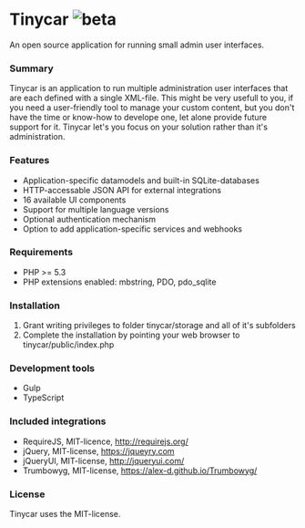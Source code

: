 # Tinycar ![beta](https://cloud.githubusercontent.com/assets/12968858/13899877/55f5e02a-ee01-11e5-8ff5-6f4fe784d8fe.png)
An open source application for running small admin user interfaces.

### Summary
Tinycar is an application to run multiple administration user interfaces that are each defined with a single XML-file. This might be very usefull to you, if you need a user-friendly tool to manage your custom content, but you don't have the time or know-how to develope one, let alone provide future support for it. Tinycar let's you focus on your solution rather than it's administration.

### Features
- Application-specific datamodels and built-in SQLite-databases
- HTTP-accessable JSON API for external integrations
- 16 available UI components
- Support for multiple language versions
- Optional authentication mechanism
- Option to add application-specific services and webhooks

### Requirements
- PHP >= 5.3
- PHP extensions enabled: mbstring, PDO, pdo_sqlite

### Installation
1. Grant writing privileges to folder tinycar/storage and all of it's subfolders
2. Complete the installation by pointing your web browser to tinycar/public/index.php

### Development tools
- Gulp
- TypeScript

### Included integrations
- RequireJS, MIT-licence, http://requirejs.org/
- jQuery, MIT-license, https://jqueyry.com
- jQueryUI, MIT-license, http://jqueryui.com/
- Trumbowyg, MIT-license, https://alex-d.github.io/Trumbowyg/

### License
Tinycar uses the MIT-license.
